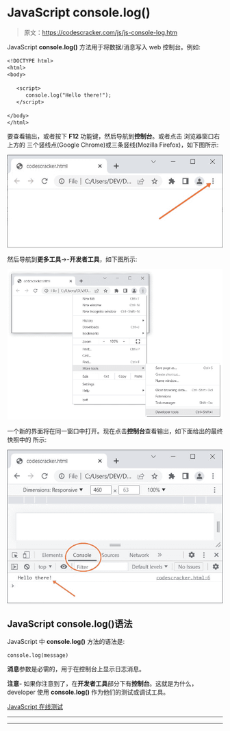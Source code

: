 # JavaScript console.log()

> 原文：<https://codescracker.com/js/js-console-log.htm>

JavaScript **console.log()** 方法用于将数据/消息写入 web 控制台。例如:

```
<!DOCTYPE html>
<html>
<body>

   <script>
      console.log("Hello there!");
   </script>

</body>
</html>
```

要查看输出，或者按下 **F12** 功能键，然后导航到**控制台**。或者点击 浏览器窗口右上方的 三个竖线点(Google Chrome)或三条竖线(Mozilla Firefox)，如下图所示:

![js console log](img/cce7a25d0f65d18a9b3ba47bbbdf8c61.png)

然后导航到**更多工具**->-**开发者工具**，如下图所示:

![JavaScript console log](img/6a2a2bb1113b527d99f18666b42ae558.png)

一个新的界面将在同一窗口中打开。现在点击**控制台**查看输出，如下面给出的最终快照中的 所示:

![console log example JavaScript](img/5a9c2f20effc80e18c6eb0b3d712a06d.png)

## JavaScript console.log()语法

JavaScript 中 **console.log()** 方法的语法是:

```
console.log(message)
```

**消息**参数是必需的，用于在控制台上显示日志消息。

**注意-** 如果你注意到了，在**开发者工具**部分下有**控制台**。这就是为什么， developer 使用 **console.log()** 作为他们的测试或调试工具。

[JavaScript 在线测试](/exam/showtest.php?subid=6)

* * *

* * *